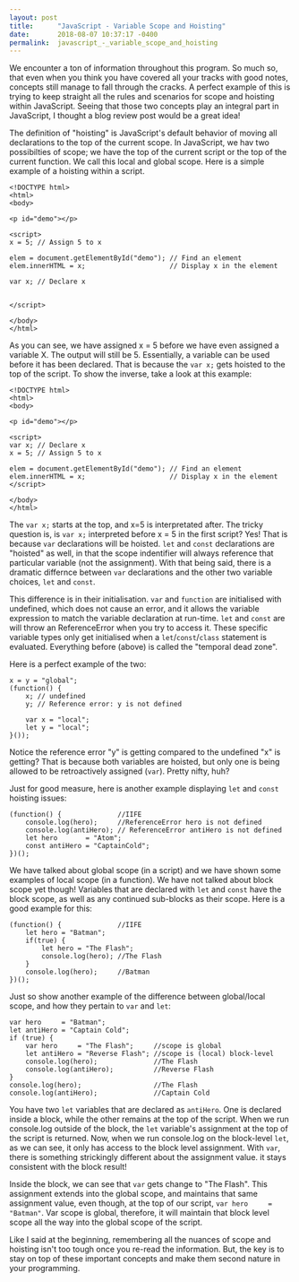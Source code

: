 ```yaml
---
layout: post
title:      "JavaScript - Variable Scope and Hoisting"
date:       2018-08-07 10:37:17 -0400
permalink:  javascript_-_variable_scope_and_hoisting
---
```


We encounter a ton of information throughout this program.  So much so, that even when you think you have covered all your tracks with good notes, concepts still manage to fall through the cracks.  A perfect example of this is trying to keep straight all the rules and scenarios for scope and hoisting within JavaScript.  Seeing that those two concepts play an integral part in JavaScript, I thought a blog review post would be a great idea!

The definition of "hoisting" is JavaScript's default behavior of moving all declarations to the top of the current scope.  In JavaScript, we hav two possibilties of scope; we have the top of the current script or the top of the current function.  We call this local and global scope.  Here is a simple example of a hoisting within a script.


```
<!DOCTYPE html>
<html>
<body>

<p id="demo"></p>

<script>
x = 5; // Assign 5 to x

elem = document.getElementById("demo"); // Find an element 
elem.innerHTML = x;                     // Display x in the element

var x; // Declare x


</script>

</body>
</html>
```


As you can see, we have assigned x = 5 before we have even assigned a variable X.  The output will still be 5.  Essentially, a variable can be used before it has been declared.  That is because the `var x;` gets hoisted to the top of the script.  To show the inverse, take a look at this example:

```
<!DOCTYPE html>
<html>
<body>

<p id="demo"></p>

<script>
var x; // Declare x
x = 5; // Assign 5 to x

elem = document.getElementById("demo"); // Find an element 
elem.innerHTML = x;                     // Display x in the element
</script>

</body>
</html> 
```

The `var x;` starts at the top, and x=5 is interpretated after.  The tricky question is, is `var x;` interpreted before x = 5 in the first script?  Yes!  That is because `var` declarations will be hoisted.  `let` and `const` declarations are "hoisted" as well, in that the scope indentifier will always reference that particular variable (not the assignment).  With that being said, there is a dramatic differnce between `var` declarations and the other two variable choices, `let` and `const`.    

This difference is in their initialisation. `var` and `function` are initialised with undefined, which does not cause an error, and it allows the variable expression to match the variable declaration at run-time.  `let` and `const` are will throw an ReferenceError when you try to access it.  These specific variable types only get initialised when a `let`/`const`/`class` statement is evaluated.  Everything before (above) is called the "temporal dead zone".  

Here is a perfect example of the two:

```
x = y = "global";
(function() {
    x; // undefined
    y; // Reference error: y is not defined

    var x = "local";
    let y = "local";
}());
```

Notice the reference error "y" is getting compared to the undefined "x" is getting?  That is because both variables are hoisted, but only one is being allowed to be retroactively assigned (`var`).  Pretty nifty, huh?

Just for good measure, here is another example displaying `let` and `const` hoisting issues:

```
(function() {              //IIFE
    console.log(hero);     //ReferenceError hero is not defined
    console.log(antiHero); // ReferenceError antiHero is not defined
    let hero       = "Atom";
    const antiHero = "CaptainCold";
})();
```


We have talked about global scope (in a script) and we have shown some examples of local scope (in a function).  We have not talked about block scope yet though!  Variables that are declared with `let` and `const` have the block scope, as well as any continued sub-blocks as their scope.  Here is a good example for this:

```
(function() {              //IIFE
    let hero = "Batman";
    if(true) {
        let hero = "The Flash";
        console.log(hero); //The Flash
    }
    console.log(hero);     //Batman
})();
```

Just so show another example of the difference between global/local scope, and how they pertain to `var` and `let`:

```
var hero     = "Batman";
let antiHero = "Captain Cold";
if (true) {
    var hero     = "The Flash";     //scope is global
    let antiHero = "Reverse Flash"; //scope is (local) block-level
    console.log(hero);              //The Flash
    console.log(antiHero);          //Reverse Flash
}
console.log(hero);                  //The Flash
console.log(antiHero);              //Captain Cold
```

You have two `let` variables that are declared as `antiHero`.  One is declared inside a block, while the other remains at the top of the script.  When we run console.log outside of the block, the `let` variable's assignment at the top of the script is returned.  Now, when we run console.log on the block-level `let`, as we can see, it only has access to the block level assignment.  With `var`, there is something strickingly different about the assignment value.  it stays consistent with the block result!

Inside the block, we can see that `var` gets change to "The Flash".  This assignment extends into the global scope, and maintains that same assignment value, even though, at the top of our script, ```var hero     = "Batman"```.  Var scope is global, therefore, it will maintain that block level scope all the way into the global scope of the script.

Like I said at the beginning, remembering all the nuances of scope and hoisting isn't too tough once you re-read the information.  But, the key is to stay on top of these important concepts and make them second nature in your programming.


